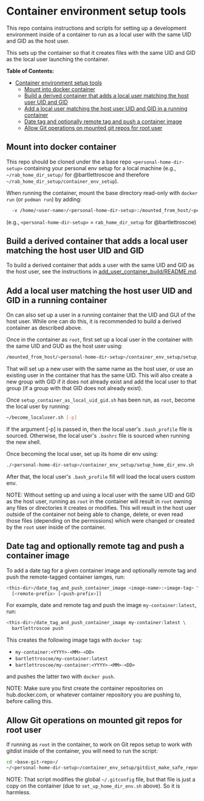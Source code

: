 # Container environment setup tools

This repo contains instructions and scripts for setting up a development
environment inside of a container to run as a local user with the same UID and
GID as the host user.

This sets up the container so that it creates files with the same UID and GID as
the local user launching the container.

**Table of Contents:**

- [Container environment setup tools](#container-environment-setup-tools)
  - [Mount into docker container](#mount-into-docker-container)
  - [Build a derived container that adds a local user matching the host user UID and GID](#build-a-derived-container-that-adds-a-local-user-matching-the-host-user-uid-and-gid)
  - [Add a local user matching the host user UID and GID in a running container](#add-a-local-user-matching-the-host-user-uid-and-gid-in-a-running-container)
  - [Date tag and optionally remote tag and push a container image](#date-tag-and-optionally-remote-tag-and-push-a-container-image)
  - [Allow Git operations on mounted git repos for root user](#allow-git-operations-on-mounted-git-repos-for-root-user)

## Mount into docker container

This repo should be cloned under the a base repo `<personal-home-dir-setup>`
containing your personal env setup for a local machine (e.g.,
`~/rab_home_dir_setup/` for @bartlettroscoe and therefore
`~/rab_home_dir_setup/container_env_setup`).

When running the container, mount the base directory read-only with `docker run`
(or `podman run`) by adding:

```bash
  -v /home/<user-name>/<personal-home-dir-setup>:/mounted_from_host/<personal-home-dir-setup>:ro
```

(e.g., `<personal-home-dir-setup>` = `rab_home_dir_setup` for @bartlettroscoe)

## Build a derived container that adds a local user matching the host user UID and GID

To build a derived container that adds a user with the same UID and GID as the
host user, see the instructions in
[add_user_container_build/README.md](./add_user_container_build/README.md).

## Add a local user matching the host user UID and GID in a running container

On can also set up a user in a running container that the UID and GUI of the
host user.  While one can do this, it is recommended to build a derived
container as described above.

Once in the container as `root`, first set up a local user in the container with
the same UID and GUD as the host user using:

```bash
/mounted_from_host/<personal-home-dir-setup>/container_env_setup/setup_container_as_local_uid_gid.sh
```

That will set up a new user with the same name as the host user, or use an
existing user in the container that has the same UID.  This will also create a
new group with GID if it does not already exist and add the local user to that
group (if a group with that GID does not already exist).

Once `setup_container_as_local_uid_gid.sh` has been run, as `root`, become the
local user by running:

```bash
~/become_localuser.sh [-p]
```

If the argument [-p] is passed in, then the local user's `.bash_profile` file is
sourced.  Otherwise, the local user's `.bashrc` file is sourced when running the
new shell.

Once becoming the local user, set up its home dir env using:

```bash
./<personal-home-dir-setup>/container_env_setup/setup_home_dir_env.sh
```

After that, the local user's `.bash_profile` fill will load the local users
custom env.

NOTE: Without setting up and using a local user with the same UID and GID as the
host user, running as `root` in the container will result in `root` owning any
files or directories it creates or modifies.  This will result in the host user
outside of the container not being able to change, delete, or even read those
files (depending on the permissions) which were changed or created by the `root`
user inside of the container. 

## Date tag and optionally remote tag and push a container image

To add a date tag for a given container image and optionally remote tag and push
the remote-tagged container iamges, run:

```bash
<this-dir>/date_tag_and_push_container_image <image-name>:<image-tag> \
  [<remote-prefix> [<push-prefix>]]
```

For example, date and remote tag and push the image `my-container:latest`, run:

```bash
<this-dir>/date_tag_and_push_container_image my-container:latest \
  bartlettroscoe push
```

This creates the following image tags with `docker tag`:

* `my-container:<YYYY>-<MM>-<DD>`
* `bartlettroscoe/my-container:latest`
* `bartlettroscoe/my-container:<YYYY>-<MM>-<DD>`

and pushes the latter two with `docker push`.

NOTE: Make sure you first create the container repositories on hub.docker.com,
or whatever container repository you are pushing to, before calling this.

## Allow Git operations on mounted git repos for root user

If running as `root` in the container, to work on Git repos setup to work with
gitdist inside of the container, you will need to run the script:

```bash
cd <base-git-repo>/
~/<personal-home-dir-setup>/container_env_setup/gitdist_make_safe_repos.sh
```

NOTE: That script modifies the global `~/.gitconfig` file, but that file is just
a copy on the container (due to `set_up_home_dir_env.sh` above).  So it is
harmless.
